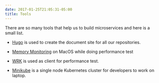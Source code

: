 ```yaml
---
date: 2017-01-25T21:05:31-05:00
title: Tools
---
```


There are so many tools that help us to build microservices and here is a small list.

* [Hugo](https://networknt.github.io/light-4j/tools/hugo-docs/) is used to create the document site for all our repositories.

* [Memory Monitoring](https://networknt.github.io/light-4j/tools/memory_monitor/) on MacOS while doing performance test

* [WRK](https://networknt.github.io/light-4j/tools/wrk-perf/) is used as client for performance test.

* [Minikube](https://networknt.github.io/light-4j/tools/minikube/) is a single node Kubernetes cluster for developers to work on laptop.

